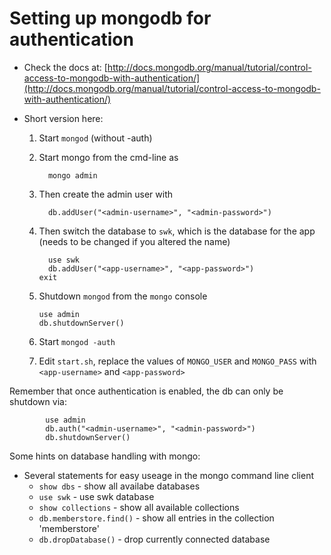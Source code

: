 # Setting up mongodb for authentication

- Check the docs at: [http://docs.mongodb.org/manual/tutorial/control-access-to-mongodb-with-authentication/](http://docs.mongodb.org/manual/tutorial/control-access-to-mongodb-with-authentication/)
- Short version here:

  1.  Start `mongod` (without -auth)
  1.  Start mongo from the cmd-line as

            mongo admin

  1.  Then create the admin user with

            db.addUser("<admin-username>", "<admin-password>")

  1.  Then switch the database to `swk`, which is the database for the app (needs to be changed if you altered the name)

            use swk
            db.addUser("<app-username>", "<app-password>")
          exit

  1.  Shutdown `mongod` from the `mongo` console

          use admin
          db.shutdownServer()

  1.  Start `mongod -auth`
  1.  Edit `start.sh`, replace the values of `MONGO_USER` and `MONGO_PASS` with `<app-username>` and `<app-password>`

Remember that once authentication is enabled, the db can only be shutdown via:

    		use admin
    		db.auth("<admin-username>", "<admin-password>")
    		db.shutdownServer()

Some hints on database handling with mongo:

- Several statements for easy useage in the mongo command line client
  - `show dbs` - show all availabe databases
  - `use swk` - use swk database
  - `show collections` - show all available collections
  - `db.memberstore.find()` - show all entries in the collection 'memberstore'
  - `db.dropDatabase()` - drop currently connected database
